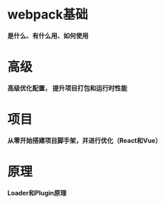 <!--
 * @Author: yuzihan yuzihanyuzihan@163.com
 * @Date: 2022-05-19 12:00:45
 * @LastEditors: yuzihan yuzihanyuzihan@163.com
 * @LastEditTime: 2022-05-19 12:33:07
 * @FilePath: /fe_interview/webpack/webpack5.md
 * @Description: 这是默认设置,请设置`customMade`, 打开koroFileHeader查看配置 进行设置: https://github.com/OBKoro1/koro1FileHeader/wiki/%E9%85%8D%E7%BD%AE
-->
# webpack基础
**是什么、有什么用、如何使用**

# 高级
**高级优化配置， 提升项目打包和运行时性能**

# 项目
**从零开始搭建项目脚手架，并进行优化（React和Vue）**

# 原理
**Loader和Plugin原理**

